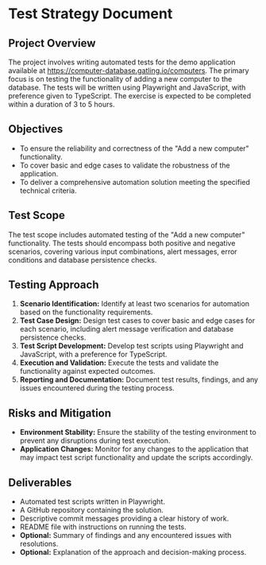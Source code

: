 # Test Strategy Document

## Project Overview

The project involves writing automated tests for the demo application available at <https://computer-database.gatling.io/computers>.
The primary focus is on testing the functionality of adding a new computer to the database. The tests will be written using
Playwright and JavaScript, with preference given to TypeScript. The exercise is expected to be completed within a duration of 3 to 5 hours.

## Objectives

- To ensure the reliability and correctness of the "Add a new computer" functionality.
- To cover basic and edge cases to validate the robustness of the application.
- To deliver a comprehensive automation solution meeting the specified technical criteria.

## Test Scope

The test scope includes automated testing of the "Add a new computer" functionality. The tests should encompass both
positive and negative scenarios, covering various input combinations, alert messages, error conditions and database persistence checks.

## Testing Approach

1. **Scenario Identification:** Identify at least two scenarios for automation based on the functionality requirements.
2. **Test Case Design:** Design test cases to cover basic and edge cases for each scenario, including alert message verification and database persistence checks.
3. **Test Script Development:** Develop test scripts using Playwright and JavaScript, with a preference for TypeScript.
4. **Execution and Validation:** Execute the tests and validate the functionality against expected outcomes.
5. **Reporting and Documentation:** Document test results, findings, and any issues encountered during the testing process.

## Risks and Mitigation

- **Environment Stability:** Ensure the stability of the testing environment to prevent any disruptions during test execution.
- **Application Changes:** Monitor for any changes to the application that may impact test script functionality and update the scripts accordingly.

## Deliverables

- Automated test scripts written in Playwright.
- A GitHub repository containing the solution.
- Descriptive commit messages providing a clear history of work.
- README file with instructions on running the tests.
- **Optional:** Summary of findings and any encountered issues with resolutions.
- **Optional:** Explanation of the approach and decision-making process.
